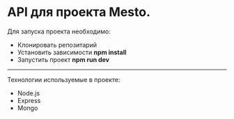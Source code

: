 
# API для проекта Mesto.

Для запуска проекта необходимо:
- Клонировать репозитарий 
- Установить зависимости **npm install**
- Запустить проект **npm run dev**
---
Технологии используемые в проекте:
- Node.js
- Express
- Mongo

